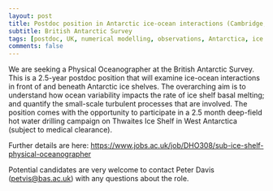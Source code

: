 ```yaml
---
layout: post
title: Postdoc position in Antarctic ice-ocean interactions (Cambridge, UK)
subtitle: British Antarctic Survey
tags: [postdoc, UK, numerical modelling, observations, Antarctica, ice sheet, Southern Ocean]
comments: false
---
```

We are seeking a Physical Oceanographer at the British Antarctic Survey.
This is a 2.5-year postdoc position that will examine ice-ocean
interactions in front of and beneath Antarctic ice shelves. The overarching
aim is to understand how ocean variability impacts the rate of ice shelf
basal melting; and quantify the small-scale turbulent processes that are
involved. The position comes with the opportunity to participate in a 2.5
month deep-field hot water drilling campaign on Thwaites Ice Shelf in West
Antarctica (subject to medical clearance).

Further details are here:
https://www.jobs.ac.uk/job/DHO308/sub-ice-shelf-physical-oceanographer

Potential candidates are very welcome to contact Peter Davis (petvis@bas.ac.uk)
with any questions about the role.
